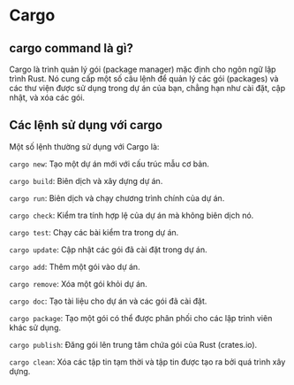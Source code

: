 # Cargo

## cargo command là gì?

Cargo là trình quản lý gói (package manager) mặc định cho ngôn ngữ lập trình Rust. Nó cung cấp một số câu lệnh để quản lý các gói (packages) và các thư viện được sử dụng trong dự án của bạn, chẳng hạn như cài đặt, cập nhật, và xóa các gói.

## Các lệnh sử dụng với cargo

Một số lệnh thường sử dụng với Cargo là:

`cargo new`: Tạo một dự án mới với cấu trúc mẫu cơ bản.

`cargo build`: Biên dịch và xây dựng dự án.

`cargo run`: Biên dịch và chạy chương trình chính của dự án.

`cargo check`: Kiểm tra tính hợp lệ của dự án mà không biên dịch nó.

`cargo test`: Chạy các bài kiểm tra trong dự án.

`cargo update`: Cập nhật các gói đã cài đặt trong dự án.

`cargo add`: Thêm một gói vào dự án.

`cargo remove`: Xóa một gói khỏi dự án.

`cargo doc`: Tạo tài liệu cho dự án và các gói đã cài đặt.

`cargo package`: Tạo một gói có thể được phân phối cho các lập trình viên khác sử dụng.

`cargo publish`: Đăng gói lên trung tâm chứa gói của Rust (crates.io).

`cargo clean`: Xóa các tập tin tạm thời và tập tin được tạo ra bởi quá trình xây dựng.
